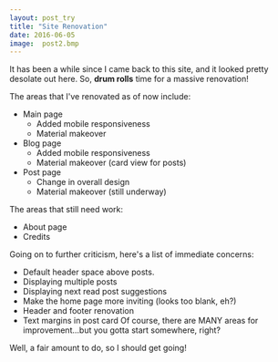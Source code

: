 ```yaml
---
layout: post_try
title: "Site Renovation"
date: 2016-06-05
image:  post2.bmp
---
```


It has been a while since I came back to this site, and it looked pretty desolate out here.
So, **drum rolls** time for a massive renovation!

The areas that I've renovated as of now include:
- Main page
  - Added mobile responsiveness
  - Material makeover
- Blog page
  - Added mobile responsiveness
  - Material makeover (card view for posts)
- Post page
  - Change in overall design
  - Material makeover (still underway)
  
The areas that still need work:
- About page
- Credits

Going on to further criticism, here's a list of immediate concerns:
-  Default header space above posts.
-  Displaying multiple posts
-  Displaying next read post suggestions
-  Make the home page more inviting (looks too blank, eh?)
-  Header and footer renovation
-  Text margins in post card
Of course, there are MANY areas for improvement...but you gotta start somewhere, right?


Well, a fair amount to do, so I should get going!
